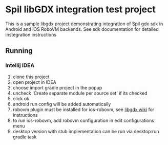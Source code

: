 # Spil libGDX integration test project

This is a sample libgdx project demonstrating integration of Spil gdx sdk in Android and iOS RoboVM backends.
See sdk documentation for detailed instegration instructions

## Running

### Intellij IDEA
1. clone this project
2. open project in IDEA
3. choose import gradle project in the popup
4. uncheck 'Create separate module per source set' if its checked
5. click ok
6. android run config will be added automatically
8. robovm plugin must be installed for ios-robovm, see [libgdx wiki](https://github.com/libgdx/libgdx/wiki/Setting-up-your-Development-Environment-(Eclipse,-Intellij-IDEA,-NetBeans)#setup-for-ios-development) for instructions
7. to run ios-robovm, add robovm configuration in edit configurations menu
8. desktop version with stub implementation can be run via desktop:run gradle task
    
